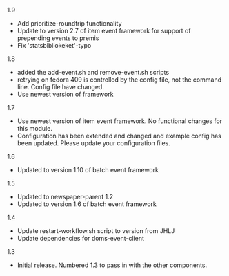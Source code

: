 1.9
* Add prioritize-roundtrip functionality
* Update to version 2.7 of item event framework for support of prepending events to premis
* Fix 'statsbibliokeket'-typo

1.8
* added the add-event.sh and remove-event.sh scripts
* retrying on fedora 409 is controlled by the config file, not the command line. Config file have changed.
* Use newest version of framework

1.7
* Use newest version of item event framework. No functional changes for this module.
* Configuration has been extended and changed and example config has been updated. Please update your configuration files.

1.6
* Updated to version 1.10 of batch event framework

1.5
* Updated to newspaper-parent 1.2
* Updated to version 1.6 of batch event framework

1.4
* Update restart-workflow.sh script to version from JHLJ
* Update dependencies for doms-event-client

1.3
* Initial release. Numbered 1.3 to pass in with the other components.
